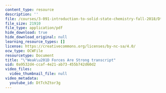 ```yaml
---
content_type: resource
description: ''
file: /courses/3-091-introduction-to-solid-state-chemistry-fall-2018/DtTchZtor3g_transcript.pdf
file_size: 21910
file_type: application/pdf
hide_download: true
hide_download_original: null
learning_resource_types: []
license: https://creativecommons.org/licenses/by-nc-sa/4.0/
ocw_type: OCWFile
resourcetype: Document
title: "\"Weak\u201D Forces Are Strong transcript"
uid: 0a9532d4-ccaf-4e21-ab73-455b742d60d2
video_files:
  video_thumbnail_file: null
video_metadata:
  youtube_id: DtTchZtor3g
---
```

